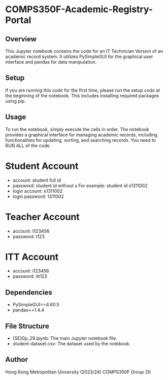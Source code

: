 # COMPS350F-Academic-Registry-Portal

## Overview
This Jupyter notebook contains the code for an IT Technician Version of an academic record system. It utilizes PySimpleGUI for the graphical user interface and pandas for data manipulation.

## Setup
If you are running this code for the first time, please run the setup code at the beginning of the notebook. This includes installing required packages using pip.

## Usage
To run the notebook, simply execute the cells in order. The notebook provides a graphical interface for managing academic records, including functionalities for updating, sorting, and searching records.
You need to RUN ALL of the code.
# Student Account
- account: student full id
- password: student id without s
For example: student id s1311002
- login account: s1311002
- login password: 1311002
# Teacher Account
- account: t123456
- password: t123
# ITT Account
- account: i123456
- password: itt123

## Dependencies
- PySimpleGUI==4.60.5
- pandas==1.4.4

## File Structure
- [SE]Gp_29.ipynb: The main Jupyter notebook file.
- student-dataset.csv: The dataset used by the notebook.

## Author
Hong Kong Metropolitan University (2023/24)
COMPS350F Group 29
 
